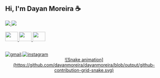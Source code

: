 ## Hi, I'm Dayan Moreira ☕


<!--.
- 🔭 I’m currently working on ...
- 🌱 I’m currently learning Java, Spring boot
- 👯 I’m looking to collaborate on ...
- 🤔 I’m looking for help with ...
- 💬 Ask me about ...
- 📫 How to reach me: ...
- 😄 Pronouns: ...
- ⚡ Fun fact: ...
-->
<div>
  <a href="https://github.com/dayanmoreira"</a>
  <img height=180em src="https://github-readme-stats.vercel.app/api?username=dayanmoreira&show_icons=true&text_color=ffffff&include_all_commits=true&count_private=true&title_color=ffffff&icon_color=ffffff&bg_color=DEG,0f2027,203a43,2c5364">
  <img height=180em src="https://github-readme-stats.vercel.app/api/top-langs/?username=dayanmoreira&layout=compact&text_color=ffffff&title_color=ffffff&bg_color=DEG,0f2027,203a43,2c5364">
</div>

<div style=display:inline_block><br>
  <img height=30px width=40px src="https://cdn.jsdelivr.net/gh/devicons/devicon/icons/html5/html5-plain-wordmark.svg"/>
  <img height=30px width=40px src="https://cdn.jsdelivr.net/gh/devicons/devicon/icons/css3/css3-plain-wordmark.svg"/>
  <img height=30px width=40px src="https://cdn.jsdelivr.net/gh/devicons/devicon/icons/javascript/javascript-plain.svg"/>
<!--   <img height=30px width=40px src="https://cdn.jsdelivr.net/gh/devicons/devicon/icons/java/java-original-wordmark.svg"/>
  <img height=30px width=40px src="https://cdn.jsdelivr.net/gh/devicons/devicon/icons/java/java-original.svg"/>
  <img height=30px width=40px src="https://cdn.jsdelivr.net/gh/devicons/devicon/icons/spring/spring-original.svg"/> -->
</div>

##

<div>
  <a href="#" target="blank"><img align="center" alt="gmail" src="https://img.shields.io/badge/Gmail-D14836?style=for-the-badge&logo=gmail&logoColor=white"</a>
  <a href="https://www.instagram.com/dayanmoreira25" target="blank"><img align="center" alt="instagram" src="https://img.shields.io/badge/Instagram-E4405F?style=for-the-badge&logo=instagram&logoColor=white"</a>
<!--   <a href="#" target="blank"><img align="center" alt="linkedin" src="https://img.shields.io/badge/LinkedIn-0077B5?style=for-the-badge&logo=linkedin&logoColor=white"</a>
  <a href="#" target="blank"><img align="center" alt="my site" src="https://img.shields.io/badge/website-000000?style=for-the-badge&logo=About.me&logoColor=white"</a>     -->
</div>

<div align=center>
  ![Snake animation](https://github.com/dayanmoreira/dayanmoreira/blob/output/github-contribution-grid-snake.svg)
</div>
